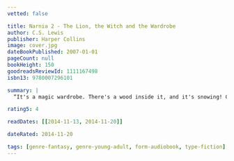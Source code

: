 ```yaml
---
vetted: false

title: Narnia 2 - The Lion, the Witch and the Wardrobe
author: C.S. Lewis
publisher: Harper Collins
image: cover.jpg
dateBookPublished: 2007-01-01
pageCount: null
bookHeight: 150
goodreadsReviewId: 1111167498
isbn13: 9780007296101

summary: |
  “It's a magic wardrobe. There's a wood inside it, and it's snowing! Come and see,” begged Lucy. Lucy has stumbled upon a marvellous land of fauns and centaurs, nymphs and talking animals. But soon she discovers that it is ruled by the cruel White Witch, and can only be freed by Aslan, the great Lion, and four children… This is the second adventure in the exciting Chronicles of Narnia.

rating5: 4

readDates: [[2014-11-13, 2014-11-20]]

dateRated: 2014-11-20

tags: [genre-fantasy, genre-young-adult, form-audiobook, type-fiction]
---
```

